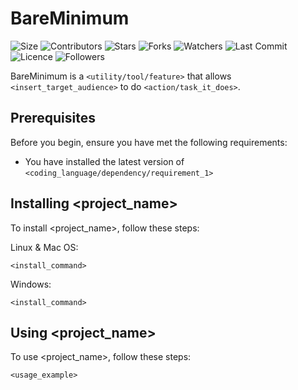 # BareMinimum

![Size](https://img.shields.io/github/repo-size/2kabhishek/BareMinimum?style=plastic&color=green)
![Contributors](https://img.shields.io/github/contributors/2kabhishek/BareMinimum?style=plastic&color=ff69b4)
![Stars](https://img.shields.io/github/stars/2kabhishek/BareMinimum?style=plastic&color=ffd500)
![Forks](https://img.shields.io/github/forks/2kabhishek/BareMinimum?style=plastic&color=brightgreen)
![Watchers](https://img.shields.io/github/watchers/2kabhishek/BareMinimum?style=plastic&color=purple)
![Last Commit](https://img.shields.io/github/last-commit/2kabhishek/BareMinimum?style=plastic&color=orange)
![Licence](https://img.shields.io/github/license/2kabhishek/BareMinimum?style=plastic&color=lightgrey)
![Followers](https://img.shields.io/github/followers/2kabhishek?style=plastic&color=blue)

BareMinimum is a `<utility/tool/feature>` that allows `<insert_target_audience>` to do `<action/task_it_does>`.

## Prerequisites

Before you begin, ensure you have met the following requirements:

* You have installed the latest version of `<coding_language/dependency/requirement_1>`

## Installing <project_name>

To install <project_name>, follow these steps:

Linux & Mac OS:

```
<install_command>
```

Windows:

```
<install_command>
```

## Using <project_name>

To use <project_name>, follow these steps:

```
<usage_example>
```
